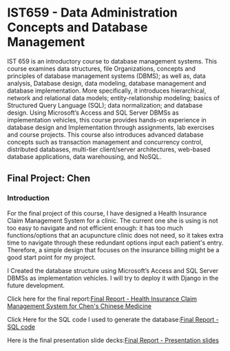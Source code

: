 # IST659 - Data Administration Concepts and Database Management
IST 659 is an introductory course to database management systems. This course examines data structures, file
Organizations, concepts and principles of database management systems (DBMS); as well as, data analysis,
Database design, data modeling, database management and database implementation. More specifically, it
introduces hierarchical, network and relational data models; entity-relationship modeling; basics of Structured
Query Language (SQL); data normalization; and database design. Using Microsoft’s Access and SQL Server
DBMSs as implementation vehicles, this course provides hands-on experience in database design and
Implementation through assignments, lab exercises and course projects. This course also introduces advanced
database concepts such as transaction management and concurrency control, distributed databases, multi-tier
client/server architectures, web-based database applications, data warehousing, and NoSQL.

## Final Project: Chen
### Introduction
For the final project of this course, I have designed a Health Insurance Claim Management System for a clinic. The current one she is using is not too easy to navigate and not efficient enough: it has too much functions/options that an acupuncture clinic does not need, so it takes extra time to navigate through these redundant options input each patient's entry. Therefore, a simple design that focuses on the insurance billing might be a good start point for my project.

I Created the database structure using Microsoft’s Access and SQL Server
DBMSs as implementation vehicles. I will try to deploy it with Django in the future development.

Click here for the final report:[Final Report - Health Insurance Claim Management System for Chen's Chinese Medicine](https://github.com/cpkoywk/IST659_Database_Management_Fall_2016/blob/master/Final%20Reports/Pan%20-%20Final%20Report.pdf)

Click Here for the SQL code I used to generate the database:[Final Report - SQL code](https://github.com/cpkoywk/IST659_Database_Management_Fall_2016/blob/master/Final%20Reports/Build%20tables.sql)

Here is the final presentation slide decks:[Final Report - Presentation slides](https://github.com/cpkoywk/IST659_Database_Management_Fall_2016/blob/master/Final%20Reports/Project%20Demo%20Slides%20-%20Pan%20Chen.pptx)
